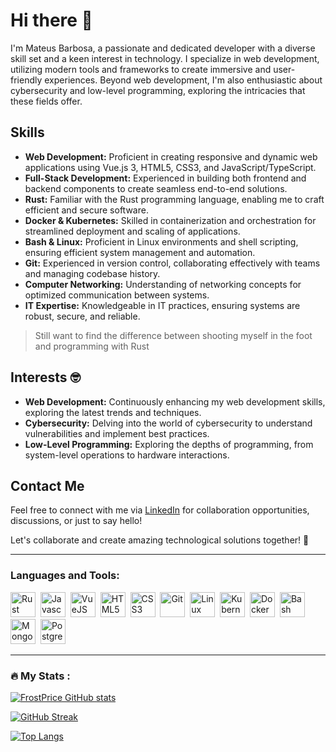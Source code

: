# Hi there 👋

I'm Mateus Barbosa, a passionate and dedicated developer with a diverse skill set and a keen interest in technology. I specialize in web development, utilizing modern tools and frameworks to create immersive and user-friendly experiences. Beyond web development, I'm also enthusiastic about cybersecurity and low-level programming, exploring the intricacies that these fields offer.

## Skills

- **Web Development:** Proficient in creating responsive and dynamic web applications using Vue.js 3, HTML5, CSS3, and JavaScript/TypeScript.
- **Full-Stack Development:** Experienced in building both frontend and backend components to create seamless end-to-end solutions.
- **Rust:** Familiar with the Rust programming language, enabling me to craft efficient and secure software.
- **Docker & Kubernetes:** Skilled in containerization and orchestration for streamlined deployment and scaling of applications.
- **Bash & Linux:** Proficient in Linux environments and shell scripting, ensuring efficient system management and automation.
- **Git:** Experienced in version control, collaborating effectively with teams and managing codebase history.
- **Computer Networking:** Understanding of networking concepts for optimized communication between systems.
- **IT Expertise:** Knowledgeable in IT practices, ensuring systems are robust, secure, and reliable.

> Still want to find the difference between shooting myself in the foot and programming with Rust

## Interests :nerd_face:	

- **Web Development:** Continuously enhancing my web development skills, exploring the latest trends and techniques.
- **Cybersecurity:** Delving into the world of cybersecurity to understand vulnerabilities and implement best practices.
- **Low-Level Programming:** Exploring the depths of programming, from system-level operations to hardware interactions.

## Contact Me

Feel free to connect with me via [LinkedIn](https://www.linkedin.com/in/mateus-barbosa-49a844221) for collaboration opportunities, discussions, or just to say hello!

Let's collaborate and create amazing technological solutions together! 🚀
 
---

### Languages and Tools:
<div>
 <img src="https://cdn.jsdelivr.net/gh/devicons/devicon/icons/rust/rust-plain.svg" title="Rust" alt="Rust" width="40" height="40"/>&nbsp;
 <img src="https://cdn.jsdelivr.net/gh/devicons/devicon/icons/javascript/javascript-original.svg" title="Javascript" alt="Javascript" width="40" height="40"/>&nbsp;
 <img src="https://cdn.jsdelivr.net/gh/devicons/devicon/icons/vuejs/vuejs-original-wordmark.svg" title="VueJS" alt="VueJS" width="40" height="40"/>&nbsp;
 <img src="https://cdn.jsdelivr.net/gh/devicons/devicon/icons/html5/html5-plain-wordmark.svg" title="HTML5" alt="HTML5" width="40" height="40"/>&nbsp;
 <img src="https://cdn.jsdelivr.net/gh/devicons/devicon/icons/css3/css3-plain-wordmark.svg" title="CSS3" alt="CSS3" width="40" height="40"/>&nbsp;
 <img src="https://cdn.jsdelivr.net/gh/devicons/devicon/icons/git/git-plain-wordmark.svg" title="Git" alt="Git" width="40" height="40"/>&nbsp;
 <img src="https://cdn.jsdelivr.net/gh/devicons/devicon/icons/linux/linux-original.svg"  title="Linux" alt="Linux" width="40" height="40"/>&nbsp;
 <img src="https://cdn.jsdelivr.net/gh/devicons/devicon/icons/kubernetes/kubernetes-plain-wordmark.svg" title="Kubernetes" alt="Kubernetes" width="40" height="40"/>&nbsp;
 <img src="https://cdn.jsdelivr.net/gh/devicons/devicon/icons/docker/docker-plain-wordmark.svg" title="Docker" alt="Docker" width="40" height="40"/>&nbsp;
 <img src="https://cdn.jsdelivr.net/gh/devicons/devicon/icons/bash/bash-original.svg" title="Bash" alt="Bash" width="40" height="40"/>&nbsp;
 <img src="https://cdn.jsdelivr.net/gh/devicons/devicon/icons/mongodb/mongodb-original-wordmark.svg" title="MongoDB" alt="MongoDB" width="40" height="40"/>&nbsp;
 <img src="https://cdn.jsdelivr.net/gh/devicons/devicon/icons/postgresql/postgresql-original-wordmark.svg" title="PostgreSQL" alt="PostgreSQL" width="40" height="40"/>&nbsp;
</div>
          
---

### :fire: My Stats :
[![FrostPrice GitHub stats](https://github-readme-stats.vercel.app/api?username=FrostPrice&theme=monokai)](https://github.com/anuraghazra/github-readme-stats)

[![GitHub Streak](https://github-readme-streak-stats.herokuapp.com/?user=FrostPrice&theme=monokai)](https://git.io/streak-stats)

[![Top Langs](https://github-readme-stats.vercel.app/api/top-langs/?username=FrostPrice&theme=monokai&hide=jupyter%20notebook,ShaderLab,c%23)](https://github.com/anuraghazra/github-readme-stats)
